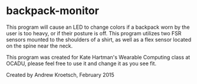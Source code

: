 # backpack-monitor
This program will cause an LED to change colors if a backpack worn by the user is too heavy, or if their posture is off.
This program utilizes two FSR sensors mounted to the shoulders of a shirt, as well as a flex sensor located on the spine
near the neck.

This program was created for Kate Hartman's Wearable Computing class at OCADU, please feel free to use it and change it as you
see fit. 

Created by Andrew Kroetsch, February 2015
